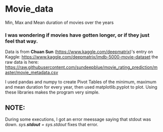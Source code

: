 # Movie_data
Min, Max and Mean duration of movies over the years

### I was wondering if movies have gotten longer, or if they just feel that way.

Data is from **Chuan Sun** (https://www.kaggle.com/deepmatrix)'s entry on Kaggle: https://www.kaggle.com/deepmatrix/imdb-5000-movie-dataset
  the raw data is here: https://raw.githubusercontent.com/sundeepblue/movie_rating_prediction/master/movie_metadata.csv

I used pandas and numpy to create Pivot Tables of the minimum, maximum and mean duration for every year, then used matplotlib.pyplot to plot. Using these libraries makes the program very simple.

## NOTE:
  During some executions, I got an error meessage saying that stdout was down.  *sys.__stdout__ = sys.stdout* fixes that error. 



